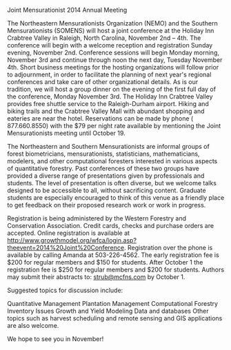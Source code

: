 Joint Mensurationist 2014 Annual Meeting



The Northeastern Mensurationists Organization (NEMO) and the Southern Mensurationists (SOMENS) will host a joint conference at the Holiday Inn Crabtree Valley in Raleigh, North Carolina, November 2nd – 4th.  The conference will begin with a welcome reception and registration Sunday evening, November 2nd. Conference sessions will begin Monday morning, November 3rd and continue through noon the next day, Tuesday November 4th. Short business meetings for the hosting organizations will follow prior to adjournment, in order to facilitate the planning of next year's regional conferences and take care of other organizational details. As is our tradition, we will host a group dinner on the evening of the first full day of the conference, Monday November 3rd.  The Holiday Inn Crabtree Valley provides free shuttle service to the Raleigh-Durham airport.  Hiking and biking trails and the Crabtree Valley Mall with abundant shopping and eateries are near the hotel.  Reservations can be made by phone ( 877.660.8550) with the $79 per night rate available by mentioning the Joint Mensurationists meeting until October 19.

The Northeastern and Southern Mensurationists are informal groups of forest biometricians, mensurationists, statisticians, mathematicians, modelers, and other computational foresters interested in various aspects of quantitative forestry.  Past conferences of these two groups have provided a diverse range of presentations given by professionals and students. The level of presentation is often diverse, but we welcome talks designed to be accessible to all, without sacrificing content. Graduate students are especially encouraged to think of this venue as a friendly place to get feedback on their proposed research work or work in progress.

Registration is being administered by the Western Forestry and Conservation Association.  Credit cards, checks and purchase orders are accepted. Online registration is available at http://www.growthmodel.org/wfca/login.asp?theevent=2014%20Joint%20Conference.  Registration over the phone is available by calling Amanda at 503-226-4562.  The early registration fee is $200 for regular members and $150 for students.  After October 1 the registration fee is $250 for regular members and $200 for students.  Authors may submit their abstracts to: strub@mcfns.com by October 1.

Suggested topics for discussion include:

Quantitative Management
Plantation Management
Computational Forestry
Inventory Issues
Growth and Yield Modeling
Data and databases
Other topics such as harvest scheduling and remote sensing and GIS applications are also welcome.

We hope to see you in November!
